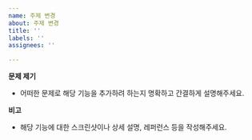 ```yaml
---
name: 주제 변경
about: 주제 변경
title: ''
labels: ''
assignees: ''

---
```


**문제 제기**

- 어떠한 문제로 해당 기능을 추가하려 하는지 명확하고 간결하게 설명해주세요.

**비고**

- 해당 기능에 대한 스크린샷이나 상세 설명, 레퍼런스 등을 작성해주세요.
